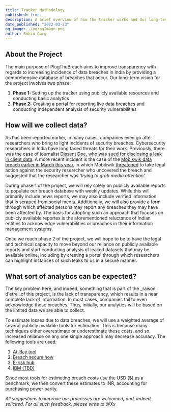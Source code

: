 ```yaml
---
title: Tracker Methodology
published: true
description: A brief overview of how the tracker works and Our long-term vision for this project
date_published: "2022-03-23"
og_image: ./og/ogImage.png
author: Rohin Garg
---
```


## About the Project

The main purpose of PlugTheBreach aims to improve transparency with regards to increasing incidence of data breaches in India by providing a comprehensive database of breaches that occur. Our long-term vision for the project involves two phase:

1. **Phase 1:** Setting up the tracker using publicly available resources and conducting basic analytics
2. **Phase 2:** Creating a portal for reporting live data breaches and conducting independent analysis of security vulnerabilities

## How will we collect data?

As has been reported earlier, in many cases, companies even go after researchers who bring to light incidents of security breaches. Cybersecurity researchers in India have long faced threats for their work. Previously, there was the case of journalist [Dissent Doe, who was sued for disclosing a leak in client data](https://internetfreedom.in/security-researchers-need-legislative-protection-from-vexatious-lawsuits/). A more recent incident is the case of the [Mobikwik data breach earlier in March this year](https://internetfreedom.in/mobikwik-data-breach/), in which Mobikwik [threatened](https://twitter.com/MobiKwik/status/1367489330902675463) to take legal action against the security researcher who uncovered the breach and suggested that the researcher was ‘_trying to grab media attention_’.

During phase 1 of the project, we will rely solely on publicly available reports to populate our breach database with weekly updates. While this will primarily include news reports, we may also include verified information that is scraped from social media. Additionally, we will also provide a form through which affected persons may report any breaches they may have been affected by. The basis for adopting such an approach that focuses on publicly available reportes is the aforementioned reluctance of Indian entities to acknowledge vulnerabilities or breaches in their information management systems.

Once we reach phase 2 of the project, we will hope to be to have the legal and technical capacity to move beyond our reliance on publicly available reports and start conducting analysis of leaked datasets that may be available online, including by creating a portal through which researchers can highlight instances of such leaks to us in a secure manner.

## What sort of analytics can be expected?

The key problem here, and indeed, something that is part of the \_raison d'etre \_of this project, is the lack of transparency, which results in a near complete lack of information. In most cases, companies fail to even acknowledge these breaches. Thus, initially, our analytics will be based on the limited data we are able to collect.

To estimate losses due to data breaches, we will use a weighted average of several publicly available tools for estimation. This is because many techniques either overestimate or underestimate these costs, and so increased reliance on any one single approach may decrease accuracy. The following tools are used:

1. [At-Bay tool](https://keeprisk.at-bay.com/svc/data_breach_calculator)
2. [Breach secure now](https://www.breachsecurenow.com/breach-cost-calculator/#calculator)
3. [E-risk hub](https://eriskhub.com/mini-calc-usli)
4. [IBM (TBD)](https://www.ibm.com/downloads/cas/OJDVQGRY)

Since most tools for estimating breach costs use the USD ($) as a benchmark, we then convert these estimates to INR, accounting for purchasing power parity.

_All suggestions to improve our processes are welcomed, and, indeed, solicited. For all such feedback, please write to @Xx_
